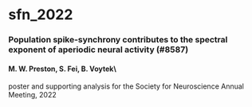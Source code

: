 # sfn_2022

### Population spike-synchrony contributes to the spectral exponent of aperiodic neural activity (\#8587)
#### M. W. Preston, S. Fei, B. Voytek\

poster and supporting analysis for the Society for Neuroscience Annual Meeting, 2022